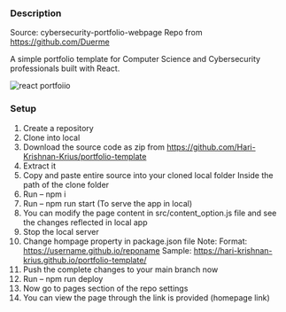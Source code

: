 ### Description

Source: cybersecurity-portfolio-webpage Repo from https://github.com/Duerme

A simple portfolio template for Computer Science and Cybersecurity professionals built with React. 

![react portfoiio](src/assets/images/page.gif)

### Setup

1.	Create a repository
2.	Clone into local
3.	Download the source code as zip from https://github.com/Hari-Krishnan-Krius/portfolio-template
4.	Extract it
5.	Copy and paste entire source into your cloned local folder
Inside the path of the clone folder
6.	Run – npm i
7.	Run – npm run start (To serve the app in local)
8.	You can modify the page content in src/content_option.js file and see the changes reflected in local app
9.	Stop the local server
10.	Change hompage property in package.json file
Note: 
Format: https://username.github.io/reponame
Sample: https://hari-krishnan-krius.github.io/portfolio-template/
11.	Push the complete changes to your main branch now
12.	Run – npm run deploy
13.	Now go to pages section of the repo settings
14.	You can view the page through the link is provided (homepage link)
